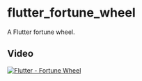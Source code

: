 # flutter_fortune_wheel

A Flutter fortune wheel.

## Video
[![Flutter - Fortune Wheel](http://img.youtube.com/vi/-fqpzYTr98I/0.jpg)](http://www.youtube.com/watch?v=-fqpzYTr98I "Flutter - Fortune Wheel")


